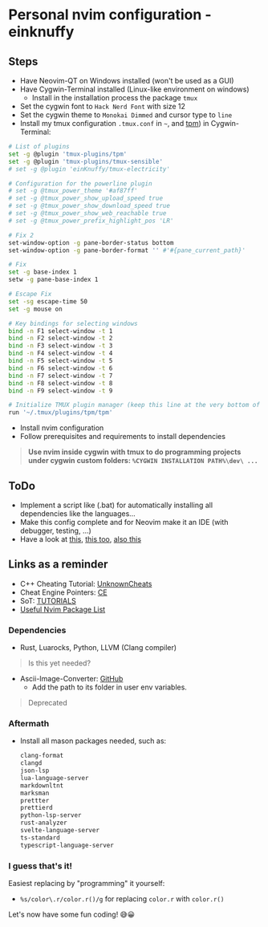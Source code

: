 #  Personal nvim configuration - einknuffy

## Steps
- Have Neovim-QT on Windows installed (won't be used as a GUI)
- Have Cygwin-Terminal installed (Linux-like environment on windows)
  - Install in the installation process the package `tmux`
- Set the cygwin font to `Hack Nerd Font` with size 12
- Set the cygwin theme to `Monokai Dimmed` and cursor type to `line`
- Install my tmux configuration `.tmux.conf` in `~`, and [tpm](https://github.com/tmux-plugins/tpm?tab=readme-ov-file#installation)) in Cygwin-Terminal:
```bash
# List of plugins
set -g @plugin 'tmux-plugins/tpm'
set -g @plugin 'tmux-plugins/tmux-sensible'
# set -g @plugin 'einKnuffy/tmux-electricity'

# Configuration for the powerline plugin
# set -g @tmux_power_theme '#af87ff'
# set -g @tmux_power_show_upload_speed true
# set -g @tmux_power_show_download_speed true
# set -g @tmux_power_show_web_reachable true
# set -g @tmux_power_prefix_highlight_pos 'LR'

# Fix 2
set-window-option -g pane-border-status bottom
set-window-option -g pane-border-format '' #'#{pane_current_path}'

# Fix
set -g base-index 1
setw -g pane-base-index 1

# Escape Fix
set -sg escape-time 50
set -g mouse on

# Key bindings for selecting windows
bind -n F1 select-window -t 1
bind -n F2 select-window -t 2
bind -n F3 select-window -t 3
bind -n F4 select-window -t 4
bind -n F5 select-window -t 5
bind -n F6 select-window -t 6
bind -n F7 select-window -t 7
bind -n F8 select-window -t 8
bind -n F9 select-window -t 9

# Initialize TMUX plugin manager (keep this line at the very bottom of tmux.conf)
run '~/.tmux/plugins/tpm/tpm'
```

- Install nvim configuration
- Follow prerequisites and requirements to install dependencies

> **Use nvim inside cygwin with tmux to do programming projects under cygwin custom folders:   `%CYGWIN INSTALLATION PATH%\dev\ ...`**

## ToDo

- Implement a script like (.bat) for automatically installing all dependencies like the languages...
- Make this config complete and for Neovim make it an IDE (with debugger, testing, ...)
- Have a look at [this](https://github.com/rockerBOO/awesome-neovim?tab=readme-ov-file#game), [this too](https://github.com/piersolenski/wtf.nvim), [also this](https://github.com/kevinhwang91/nvim-ufo)

## Links as a reminder

- C++ Cheating Tutorial: [UnknownCheats](https://www.unknowncheats.me/forum/c-and-c-/113642-useful-gamehacking-programming-threads-mega-thread.html)
- Cheat Engine Pointers: [CE](https://www.unknowncheats.me/forum/programming-for-beginners/110375-cheat-engine-finding-base-address-pointer-scan.html)
- SoT: [TUTORIALS](https://www.unknowncheats.me/forum/sea-of-thieves/436708-sea-thieves-complete-hack-tool-list.html)
- [Useful Nvim Package List](https://github.com/rockerBOO/awesome-neovim)

### Dependencies

- Rust, Luarocks, Python, LLVM (Clang compiler)

> Is this yet needed?
- Ascii-Image-Converter: [GitHub](https://github.com/TheZoraiz/ascii-image-converter#windows)
  - Add the path to its folder in user env variables.

> Deprecated
### Aftermath

- Install all mason packages needed, such as:
  ```txt
  clang-format
  clangd
  json-lsp
  lua-language-server
  markdownltnt
  marksman
  prettter
  prettierd
  python-lsp-server
  rust-analyzer
  svelte-language-server
  ts-standard
  typescript-language-server
  ```

### I guess that's it!

Easiest replacing by "programming" it yourself:

- `%s/color\.r/color.r()/g` for replacing `color.r` with `color.r()`

Let's now have some fun coding! 😅😀
